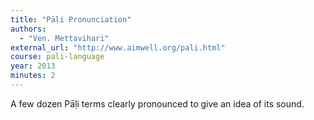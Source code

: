 ```yaml
---
title: "Pāḷi Pronunciation"
authors:
  - "Ven. Mettavihari"
external_url: "http://www.aimwell.org/pali.html"
course: pali-language
year: 2013
minutes: 2
---
```


A few dozen Pāḷi terms clearly pronounced to give an idea of its sound.
